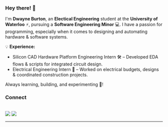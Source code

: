 ### Hey there! 👋

I'm **Dwayne Burton**, an **Electical Engineering** student at the **University of Waterloo** ⚡, pursuing a **Software Engineering Minor** 💻. I have a passion for programming, especially when it comes to designing and automating hardware & software systems.

💡 **Experience:**
- Silicon CAD Hardware Platform Engineering Intern 🛠️ – Developed EDA flows & scripts for integrated circuit design.
- Electrical Engineering Intern 🔌 – Worked on electrical budgets, designs & coordinated construction projects.

Always learning, building, and experimenting 🚀!

### Connect
<p>
<br>
<a target="_blank" href="https://www.linkedin.com/in/dwayneburton/"><img src="https://img.shields.io/badge/-LinkedIn-0E76A8?style=for-the-badge"></img></a>
<a target="_blank" href="mailto:dwayne.burton@uwaterloo.ca"><img src="https://img.shields.io/badge/-Email-EAAB00?style=for-the-badge"></img></a>
<br>
</p>
<hr>
